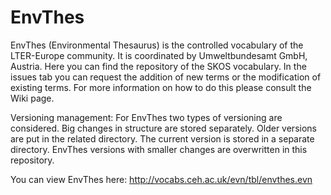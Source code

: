 # EnvThes
EnvThes (Environmental Thesaurus) is the controlled vocabulary of the LTER-Europe community. It is coordinated by Umweltbundesamt GmbH, Austria. Here you can find the repository of the SKOS vocabulary. In the issues tab you can request the addition of new terms or the modification of existing terms. For more information on how to do this please consult the Wiki page.

Versioning management: 
For EnvThes two types of versioning are considered.
Big changes in structure are stored separately. Older versions are put in the related directory. 
The current version is stored in a separate directory. EnvThes versions with smaller changes are overwritten in this repository. 


You can view EnvThes here: http://vocabs.ceh.ac.uk/evn/tbl/envthes.evn
